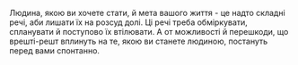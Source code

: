 Людина, якою ви хочете стати, й мета вашого життя - це надто складні речі,  аби лишати їх на розсуд долі. Ці речі треба обміркувати, спланувати й поступово їх втілювати. А от можливості й перешкоди, що врешті-решт вплинуть на те, якою ви станете людиною, постануть перед вами спонтанно.